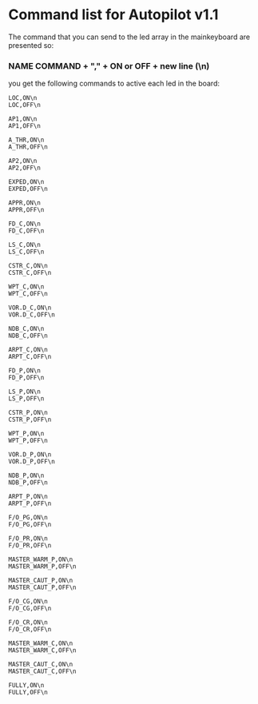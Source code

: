 # Command list for Autopilot v1.1

The command that you can send to the led array in the mainkeyboard are presented so:

### NAME COMMAND + "," + ON or OFF + new line (\n)

you get the following commands to active each led in the board:

    LOC,ON\n
    LOC,OFF\n

    AP1,ON\n
    AP1,OFF\n

    A_THR,ON\n
    A_THR,OFF\n

    AP2,ON\n
    AP2,OFF\n

    EXPED,ON\n
    EXPED,OFF\n

    APPR,ON\n
    APPR,OFF\n

    FD_C,ON\n
    FD_C,OFF\n

    LS_C,ON\n
    LS_C,OFF\n
        
    CSTR_C,ON\n
    CSTR_C,OFF\n

    WPT_C,ON\n
    WPT_C,OFF\n

    VOR.D_C,ON\n
    VOR.D_C,OFF\n

    NDB_C,ON\n
    NDB_C,OFF\n

    ARPT_C,ON\n
    ARPT_C,OFF\n

    FD_P,ON\n
    FD_P,OFF\n

    LS_P,ON\n
    LS_P,OFF\n

    CSTR_P,ON\n
    CSTR_P,OFF\n

    WPT_P,ON\n
    WPT_P,OFF\n

    VOR.D_P,ON\n
    VOR.D_P,OFF\n

    NDB_P,ON\n
    NDB_P,OFF\n

    ARPT_P,ON\n
    ARPT_P,OFF\n

    F/O_PG,ON\n
    F/O_PG,OFF\n

    F/O_PR,ON\n
    F/O_PR,OFF\n

    MASTER_WARM_P,ON\n
    MASTER_WARM_P,OFF\n

    MASTER_CAUT_P,ON\n
    MASTER_CAUT_P,OFF\n

    F/O_CG,ON\n
    F/O_CG,OFF\n

    F/O_CR,ON\n
    F/O_CR,OFF\n

    MASTER_WARM_C,ON\n
    MASTER_WARM_C,OFF\n

    MASTER_CAUT_C,ON\n
    MASTER_CAUT_C,OFF\n

    FULLY,ON\n
    FULLY,OFF\n
